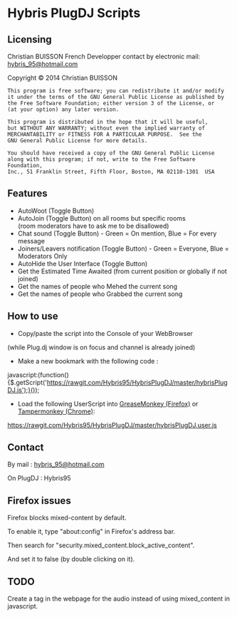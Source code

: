 Hybris PlugDJ Scripts
=====================
Licensing
---------
Christian BUISSON French Developper contact by electronic mail: hybris_95@hotmail.com

Copyright © 2014 Christian BUISSON

    This program is free software; you can redistribute it and/or modify
    it under the terms of the GNU General Public License as published by
    the Free Software Foundation; either version 3 of the License, or
    (at your option) any later version.
    
    This program is distributed in the hope that it will be useful,
    but WITHOUT ANY WARRANTY; without even the implied warranty of
    MERCHANTABILITY or FITNESS FOR A PARTICULAR PURPOSE.  See the
    GNU General Public License for more details.
    
    You should have received a copy of the GNU General Public License
    along with this program; if not, write to the Free Software Foundation,
    Inc., 51 Franklin Street, Fifth Floor, Boston, MA 02110-1301  USA

Features
--------
* AutoWoot (Toggle Button)
* AutoJoin (Toggle Button) on all rooms but specific rooms<br />
  (room moderators have to ask me to be disallowed)
* Chat sound (Toggle Button) - Green = On mention, Blue = For every message
* Joiners/Leavers notification (Toggle Button) - Green = Everyone, Blue = Moderators Only
* AutoHide the User Interface (Toggle Button)
* Get the Estimated Time Awaited (from current position or globally if not joined)
* Get the names of people who Mehed the current song
* Get the names of people who Grabbed the current song

How to use
----------
* Copy/paste the script into the Console of your WebBrowser

(while Plug.dj window is on focus and channel is already joined)

* Make a new bookmark with the following code :

javascript:(function(){$.getScript('https://rawgit.com/Hybris95/HybrisPlugDJ/master/hybrisPlugDJ.js');}());

* Load the following UserScript into [GreaseMonkey (Firefox)](https://addons.mozilla.org/en-US/firefox/addon/greasemonkey/) or [Tampermonkey (Chrome)](https://chrome.google.com/webstore/detail/tampermonkey/dhdgffkkebhmkfjojejmpbldmpobfkfo/):

https://rawgit.com/Hybris95/HybrisPlugDJ/master/hybrisPlugDJ.user.js

Contact
-------
By mail : hybris_95@hotmail.com

On PlugDJ : Hybris95

Firefox issues
--------------
Firefox blocks mixed-content by default.

To enable it, type "about:config" in Firefox's address bar.

Then search for "security.mixed_content.block_active_content".

And set it to false (by double clicking on it).

TODO
----
Create a tag in the webpage for the audio instead of using mixed_content in javascript.
